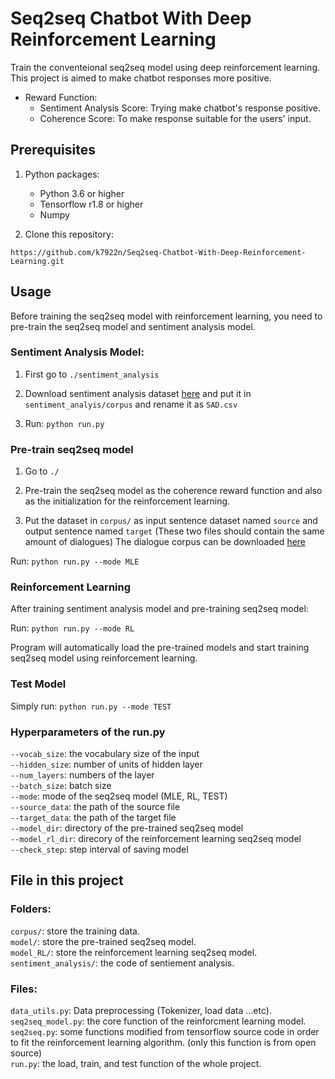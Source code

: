 # Seq2seq Chatbot With Deep Reinforcement Learning

Train the conventeional seq2seq model using deep reinforcement learning.
This project is aimed to make chatbot responses more positive.

- Reward Function:
	- Sentiment Analysis Score: Trying make chatbot's response positive.
	- Coherence Score: To make response suitable for the users' input.

## Prerequisites
1. Python packages:
	- Python 3.6 or higher
	- Tensorflow r1.8 or higher
	- Numpy

2. Clone this repository:
```shell=
https://github.com/k7922n/Seq2seq-Chatbot-With-Deep-Reinforcement-Learning.git
```

## Usage

Before training the seq2seq model with reinforcement learning, you need to pre-train the seq2seq model and sentiment analysis model.

### Sentiment Analysis Model:

1. First go to `./sentiment_analysis`

2. Download sentiment analysis dataset [here](https://drive.google.com/file/d/1I1HLtix-R3O2HALyDwha6N4wM2K0p0FI/view?usp=sharing) and put it in `sentiment_analyis/corpus` and rename it as `SAD.csv`

3. Run:
`python run.py`

### Pre-train seq2seq model

1. Go to `./`

2. Pre-train the seq2seq model as the coherence reward function and also as the initialization for the reinforcement learning.

3. Put the dataset in `corpus/` as input sentence dataset named `source` and output sentence named `target` (These two files should contain the same amount of dialogues)
The dialogue corpus can be downloaded [here](https://github.com/marsan-ma/chat_corpus)

Run:
`python run.py --mode MLE`

### Reinforcement Learning

After training sentiment analysis model and pre-training seq2seq model:

Run:
`python run.py --mode RL`

Program will automatically load the pre-trained models and start training seq2seq model using reinforcement learning.

### Test Model

Simply run:
`python run.py --mode TEST`

### Hyperparameters of the run.py
`--vocab_size`: the vocabulary size of the input  
`--hidden_size`: number of units of hidden layer  
`--num_layers`: numbers of the layer  
`--batch_size`: batch size  
`--mode`: mode of the seq2seq model (MLE, RL, TEST)  
`--source_data`: the path of the source file  
`--target_data`: the path of the target file  
`--model_dir`: directory of the pre-trained seq2seq model  
`--model_rl_dir`: direcory of the reinforcement learning seq2seq model  
`--check_step`: step interval of saving model  


## File in this project

### Folders:  
`corpus/`: store the training data.  
`model/`: store the pre-trained seq2seq model.  
`model_RL/`: store the reinforcement learning seq2seq model.  
`sentiment_analysis/`: the code of sentiement analysis.  

### Files:  
`data_utils.py`: Data preprocessing (Tokenizer, load data ...etc).  
`seq2seq_model.py`: the core function of the reinforcment learning model.  
`seq2seq.py`: some functions modified from tensorflow source code in order to fit the reinforcement learning algorithm. (only this function is from open source)  
`run.py`: the load, train, and test function of the whole project.  
